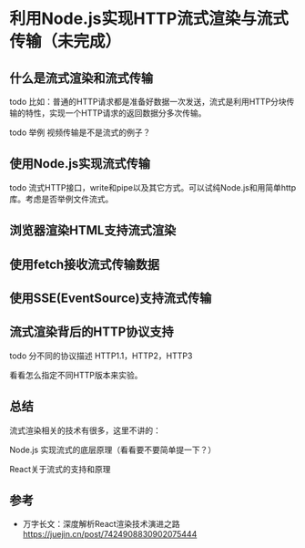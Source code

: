 # 利用Node.js实现HTTP流式渲染与流式传输（未完成）

## 什么是流式渲染和流式传输

todo  比如：普通的HTTP请求都是准备好数据一次发送，流式是利用HTTP分块传输的特性，实现一个HTTP请求的返回数据分多次传输。

todo 举例 视频传输是不是流式的例子？

## 使用Node.js实现流式传输

todo 流式HTTP接口，write和pipe以及其它方式。可以试纯Node.js和用简单http库。考虑是否举例文件流式。

## 浏览器渲染HTML支持流式渲染


## 使用fetch接收流式传输数据

## 使用SSE(EventSource)支持流式传输



## 流式渲染背后的HTTP协议支持
todo 分不同的协议描述 HTTP1.1，HTTP2，HTTP3

看看怎么指定不同HTTP版本来实验。


## 总结
流式渲染相关的技术有很多，这里不讲的：

Node.js 实现流式的底层原理（看看要不要简单提一下？）

React关于流式的支持和原理


## 参考
- 万字长文：深度解析React渲染技术演进之路\
  https://juejin.cn/post/7424908830902075444

